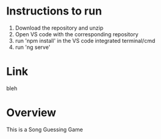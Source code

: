 # Instructions to run

1. Download the repository and unzip
2. Open VS code with the corresponding repository
3. run 'npm install' in the VS code integrated terminal/cmd
4. run 'ng serve'

# Link

bleh

# Overview

This is a Song Guessing Game